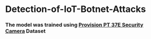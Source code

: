 # Detection-of-IoT-Botnet-Attacks
### The model was trained using [Provision PT 37E Security Camera](https://archive.ics.uci.edu/ml/machine-learning-databases/00442/Provision_PT_737E_Security_Camera/) Dataset
